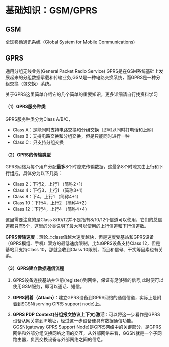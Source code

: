 基础知识：GSM/GPRS
====

## GSM

全球移动通讯系统（Global System for Mobile Communications)

## GPRS

通用分组无线业务(General Packet Radio Service)
GPRS是在GSM系统基础上发展起来的分组数据承载和传输业务,GSM是一种电路交换系统，而GPRS是一种分组交换（包交换）系统。

关于GPRS这里简单介绍它的几个简单的重要知识，更多详细请自行找资料学习

#### （1）GPRS服务种类

GPRS服务种类分为Class A/B/C，
* Class A：是能同时支持电路交换和分组交换（即可以同时打电话和上网）
* Class B：支持电路交换和分组交换，但是只能同时进行一种
* Class C：只支持分组交换

#### （2）GPRS的传输类型

GPRS网络为每个用户分配**最多**8个时隙来传输数据，这最多8个时隙又由上行和下行组成，具体分为以下几类：
* Class 2：下行2，上行1 （简称2+1）
* Class 4：下行3，上行1 （简称3+1）
* Class 8：下4，上行1 （简称4+1）
* Class 10：下行4，上行2 （简称4+2）
* Class 12：下行4，上行4 （简称4+4）

这里需要注意的是Class 8/10/12并不是指有8/10/12个信道可以使用，它们的总信道都只有5个，这里的分类说明了最大可以使用的上行信道和下行信道数。

**GPRS传输速度**：理论上class值越大速度越快，但是速度受基站和GPRS设备（GPRS模组、手机）双方的最低速度限制，比如GPRS设备支持Class 12，但是基站只支持Class 10，那就会收到Class 10限制，而且和信号、干扰等因素也有关系。

#### （3）GPRS建立数据通信流程

1. GPRS设备连接基站并注册(register)到网络，保证有足够强的信号,此时便可以使用GSM服务，即可以通话、短信。

2. **GPRS附着（Attach）**：建立GPRS设备到GPRS网络的通信信道，实际上是附着到SGSN(serving GPRS support node)上。

3. **GPRS PDP Context(分组报文协议上下文)激活**：可以将这一步看作是GPRS设备从网关拿到IP地址，经过这一步设备便具有数据通信功能。</br>
GGSN(gateway GPRS Support Node)是GPRS网络中的关键部分，是GPRS网络和外部分组交换网络之间的交互，从外部网络来看，GGSN就是一个子网路由器，负责交换设备与外部网络之间的信息。


